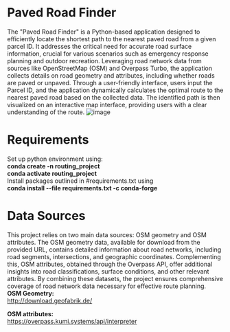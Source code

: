 # Paved Road Finder
The "Paved Road Finder" is a Python-based application designed to efficiently locate the shortest path to the nearest paved road from a given parcel ID. It addresses the critical need for accurate road surface information, crucial for various scenarios such as emergency response planning and outdoor recreation. Leveraging road network data from sources like OpenStreetMap (OSM) and Overpass Turbo, the application collects details on road geometry and attributes, including whether roads are paved or unpaved. 
Through a user-friendly interface, users input the Parcel ID, and the application dynamically calculates the optimal route to the nearest paved road based on the collected data. The identified path is then visualized on an interactive map interface, providing users with a clear understanding of the route. 
![image](https://github.com/prog-proj-novaims/Shortest-Path-to-the-Closest-Paved-Road-in-Rural-Area-/assets/158604785/f8ada662-0fec-48ff-9383-c440fdf7e922)
# Requirements
Set up python environment using:  
**conda create -n routing_project**  
**conda activate routing_project**  
Install packages outlined in #requirements.txt using   
**conda install --file requirements.txt -c conda-forge**
# Data Sources
This project relies on two main data sources: OSM geometry and OSM attributes. The OSM geometry data, available for download from the provided URL, contains detailed information about road networks, including road segments, intersections, and geographic coordinates. Complementing this, OSM attributes, obtained through the Overpass API, offer additional insights into road classifications, surface conditions, and other relevant attributes. By combining these datasets, the project ensures comprehensive coverage of road network data necessary for effective route planning.  
**OSM Geometry:**  
    http://download.geofabrik.de/  

**OSM attributes:**   
   https://overpass.kumi.systems/api/interpreter
